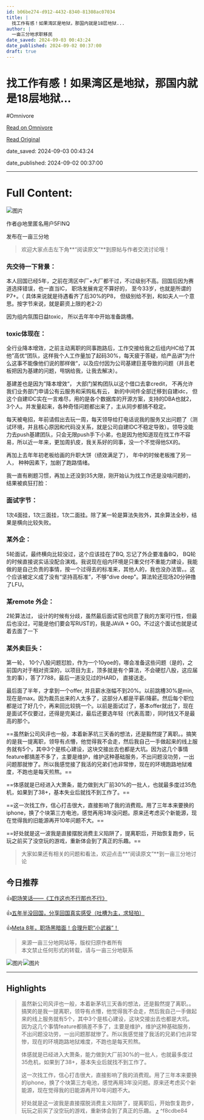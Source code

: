 ```yaml
---
id: b06be274-d912-4432-8340-81308ac07034
title: |
  找工作有感！如果湾区是地狱，那国内就是18层地狱...
author: |
  一亩三分地求职移民
date_saved: 2024-09-03 00:43:24
date_published: 2024-09-02 00:37:00
draft: true
---
```


# 找工作有感！如果湾区是地狱，那国内就是18层地狱...
#Omnivore

[Read on Omnivore](https://omnivore.app/me/18-191b631d4bf)

[Read Original](https://mp.weixin.qq.com/s/ITVOrcfXhgbJ25h3zVBIYQ)

date_saved: 2024-09-03 00:43:24

date_published: 2024-09-02 00:37:00

--- 

# Full Content: 

![图片](https://proxy-prod.omnivore-image-cache.app/0x0,sO0HkucAKFwj3ioR2U7kPqS2duFHcCCA0EigJ_yYM2xI/https://mmbiz.qpic.cn/mmbiz_gif/ZhTT5yFXXMGGQVibEazoWSJO917ibRiaXuRXhCWT1YY4VzJoOFTyOelRRwRzFUJFUNicxtcziaPU66lmbicMwdzotqlA/640?wx_fmt=gif&from=appmsg)

作者@地里匿名用户5FINQ

发布在一亩三分地

> 欢迎大家点击左下角**“阅读原文”**到原帖与作者交流讨论哦！

### 先交待一下背景：

本人回国已经5年，之前在湾区中厂+大厂都干过，不过级别不高。回国后因为赛道选择错误，也一直当IC， 职场发展肯定不算好的， 至今33岁，也就是所谓的P7+。（ 具体来说就是待遇看齐了后30%的P8， 但级别给不到，和如夫人一个意思。按字节来说，就是薪资上限的老2-2）

因为组内氛围日益toxic， 所以去年年中开始准备跳槽。

### toxic体现在：

全行业降本增效，之前主动离职的同事跑路后，工作交接给我之后组内HC给了其他”高优“团队，这样我个人工作量加了起码30%，每天疲于答疑，给产品讲”为什么这事不能像他们说的那样做“，以及应付因为公司基建巨差导致的问题（并且老板把因为基建的问题，甩锅给我，让我去解决）。

基建差也是因为”降本增效“， 大部门架构团队以这个借口去拿credit， 不再允许我们业务部门申请公有云服务和采购私有云， 新的中间件全部迁移到自建idc， 但这个自建IDC实在一言难尽，用的是各个数据库的开源方案，支持的DBA也就2，3个人。并发量起来，各种奇怪问题都出来了，主从同步都搞不稳定。

每天被电招，年前请假出去玩一周，每天领导给打电话说我的服务又出问题了（测试环境，并且核心原因和代码没关系，就是公司自建IDC不稳定导致）。领导没能力去push基建团队，只会无限push手下小弟，也是因为他知道现在找工作不容易，所以近一年来，更加周扒皮，我关系好的同事，没一个不觉得他SX的。

再加上去年年初老板给画的升职大饼（绩效满足了）， 年中的时候老板推了另一人， 种种因素下，加剧了跑路情绪。

我一直有刷题习惯，再加上还没到35大限，刚开始认为找工作还是没啥问题的，结果被疯狂打脸：

### 面试字节：

1次4面挂，1次三面挂，1次二面挂。除了某一轮是算法失败外，其余算法全秒，结果是横向比较失败。

### 某外企：

5轮面试，最终横向比较没过，这个应该挂在了BQ, 忘记了外企要准备BQ， BQ轮的时候直接说实话没配合演戏。我说现在组内环境是只重交付不重能力建设，我能做的是自己负责的事情，按一个过得去的标准来，其他人的，我也没办法管。。这个应该被定义成了没有“坚持高标准”，不够“dive deep"。算法轮还现场20分钟撸了LFU。

### 某remote 外企：

2轮算法过， 设计的时候有分歧，虽然最后面试官也同意了我的方案可行性，但最后也没过，可能是他们要会写RUST的，我是JAVA + GO。不过这个面试也就是试着去面了一下

### 某外卖巨头：

第一轮， 10个八股问题怼脸，作为一个10yoe的，哪会准备这些问题（是的，之前国内对于相对资深的，以项目为主，顶多就是有个算法，不会硬怼八股，这应届生的事），答了7788，最后一道没见过的HARD， 直接送走。

最后面了半年，才拿到一个offer, 并且薪水涨幅不到20%。以前跳槽30%是min, 现在是max。因为裁员出来的人太多了，这部分人都是平薪/降薪。然后每个职位都是过了好几个，再来回比较挑一个。以前是面试过了，基本offer就出了，现在是面试不仅要过，还得是完美过，最后还要选年轻（代表高潜），同时钱又不是最高的那个。

==虽然新公司风评也一般，本着新茅坑三天香的想法，还是毅然提了离职。。搞笑的是我一提离职，领导有点懵，他觉得我不会走，然后我自己一手做起来的线上服务就有5个，其中3个是核心建设，这块交接出去也都是大坑。因为这几个事情feature都搞差不多了，主要是维护，维护这种基础服务，不出问题没功劳，一出问题那就惨了。所以我感觉接了我活的兄弟们也非常惨，现在的环境跑路地狱难度，不跑也是每天煎熬。==

==体感就是已经进入大萧条，能力做到大厂前30%的一批人，也就最多度过35危机，如果到了38+，基本失业后就找不到工作了。==

==这一次找工作，信心打击很大，直接影响了我的消费观。用了三年本来要换的iphone，换了个块第三方电池，感觉再用3年没问题。原来还考虑买个新能源，现在觉得我的旧能源再开10年问题不大。==

==好处就是这一波我是直接摆脱消费主义陷阱了，提离职后，开始恢复跑步，玩玩之前买了没空玩的游戏，重新体会到了真正的乐趣。==

> 大家如果还有相关的问题和看法，欢迎点击**“阅读原文”**到一亩三分地讨论

## 今日推荐

👍[职场笑话——《工作这也不行那也不行》](http://mp.weixin.qq.com/s?%5F%5Fbiz=Mzg3MDU4NjQzNg==&mid=2247504874&idx=1&sn=91d401de319b61fa749143386b4f89a0&chksm=ce8912c1f9fe9bd7bade4debc9c10895871d91fff92f4b416adaea6802da51ea8cf477543941&scene=21#wechat%5Fredirect)

👍[五年半没回国，分享回国真实感受（吐槽为主，求轻拍）](http://mp.weixin.qq.com/s?%5F%5Fbiz=Mzg3MDU4NjQzNg==&mid=2247504867&idx=1&sn=47a8c4f032f48913561145a31eb36284&chksm=ce8912c8f9fe9bdecbb134c515ce25f23a39b46a59fb2cdc8d4c3b6d0803e23c3b67812ebc11&scene=21#wechat%5Fredirect)

👍[Meta 8年，职场黑暗面！合理升职“小武器”！](http://mp.weixin.qq.com/s?%5F%5Fbiz=Mzg3MDU4NjQzNg==&mid=2247504866&idx=1&sn=cf120266a5edf941a7ff74280d424761&chksm=ce8912c9f9fe9bdf320d86d199cc86180fdb12e65b2d623ac0713d2a4e909a70af5f024c7838&scene=21#wechat%5Fredirect)

> 来源一亩三分地网站等，版权归原作者所有  
> 本文禁止任何形式的转载，请与一亩三分地联系

![图片](https://proxy-prod.omnivore-image-cache.app/0x0,sW1qHONhKtNWmufxepSkiTaGfFm_0Zf0eYiT7BAZQXHw/https://mmbiz.qpic.cn/mmbiz_gif/ZhTT5yFXXMGGQVibEazoWSJO917ibRiaXuRk1zHtdAslI62xxFiaum0GduehouHvKXtBFjFjulUWe6wWfZfFNRt8mQ/640?wx_fmt=gif&from=appmsg)![图片](https://proxy-prod.omnivore-image-cache.app/0x0,sUWxIjYNcME7J6apjAD_U2Ha0sNiCgclMdaKK4ci3UkE/https://mmbiz.qpic.cn/mmbiz_gif/ZhTT5yFXXMGGQVibEazoWSJO917ibRiaXuRmhGxBCLsicUTMr9Ajuve2wJQkVrFNBdEqHVIACZU8LGUnWIkW0ySo6Q/640?wx_fmt=gif&from=appmsg)

---

## Highlights

> 虽然新公司风评也一般，本着新茅坑三天香的想法，还是毅然提了离职。。搞笑的是我一提离职，领导有点懵，他觉得我不会走，然后我自己一手做起来的线上服务就有5个，其中3个是核心建设，这块交接出去也都是大坑。因为这几个事情feature都搞差不多了，主要是维护，维护这种基础服务，不出问题没功劳，一出问题那就惨了。所以我感觉接了我活的兄弟们也非常惨，现在的环境跑路地狱难度，不跑也是每天煎熬。
> 
> 体感就是已经进入大萧条，能力做到大厂前30%的一批人，也就最多度过35危机，如果到了38+，基本失业后就找不到工作了。
> 
> 这一次找工作，信心打击很大，直接影响了我的消费观。用了三年本来要换的iphone，换了个块第三方电池，感觉再用3年没问题。原来还考虑买个新能源，现在觉得我的旧能源再开10年问题不大。
> 
> 好处就是这一波我是直接摆脱消费主义陷阱了，提离职后，开始恢复跑步，玩玩之前买了没空玩的游戏，重新体会到了真正的乐趣。 [⤴️](https://omnivore.app/me/18-191b631d4bf#f8cdbe84-30d1-45e1-9e4d-f45cc7bc6538)  ^f8cdbe84

